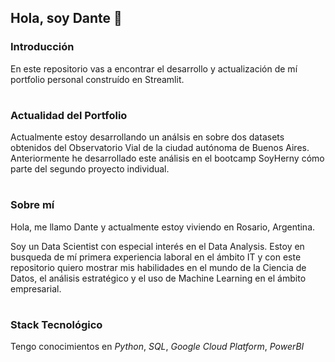 ## Hola, soy Dante 👋

### Introducción
En este repositorio vas a encontrar el desarrollo y actualización de mí portfolio personal construído en Streamlit.

#
### Actualidad del Portfolio
Actualmente estoy desarrollando un análsis en sobre dos datasets obtenidos del Observatorio Vial de la ciudad autónoma de Buenos Aires. Anteriormente he desarrollado este análisis en el bootcamp SoyHerny cómo parte del segundo proyecto individual.

#
### Sobre mí
Hola, me llamo Dante y actualmente estoy viviendo en Rosario, Argentina. 

Soy un Data Scientist con especial interés en el Data Analysis. Estoy en busqueda de mí primera experiencia laboral en el ámbito IT y con este repositorio quiero mostrar mis habilidades en el mundo de la Ciencia de Datos, el análisis estratégico y el uso de Machine Learning en el ámbito empresarial. 

#
### Stack Tecnológico
Tengo conocimientos en *Python*, *SQL*, *Google Cloud Platform*, *PowerBI*